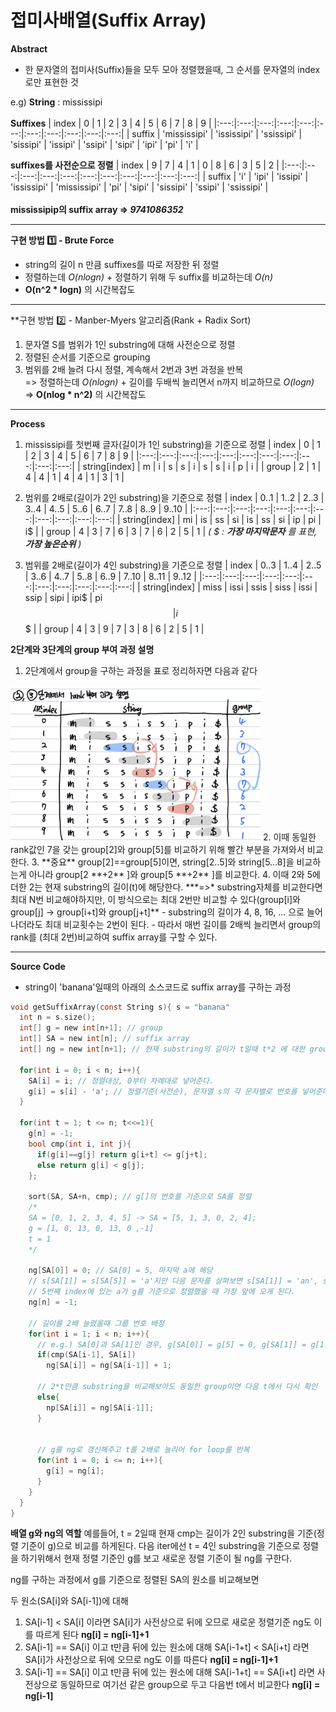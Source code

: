 # 접미사배열(Suffix Array)

**Abstract**
  - 한 문자열의 접미사(Suffix)들을 모두 모아 정렬했을때, 그 순서를 문자열의 index로만 표현한 것

e.g)
**String** : mississipi  
<br/>
**Suffixes**
| index | 0 | 1 | 2 | 3 | 4 | 5 | 6 | 7 | 8 | 9 |
|:---:|:---:|:---:|:---:|:---:|:---:|:---:|:---:|:---:|:---:|:---:|
| suffix | 'mississipi' | 'ississipi' | 'ssissipi' | 'sissipi' | 'issipi' | 'ssipi' | 'sipi' | 'ipi' | 'pi' | 'i' |

**suffixes를 사전순으로 정렬**
| index | 9 | 7 | 4 | 1 | 0 | 8 | 6 | 3 | 5 | 2 |
|:---:|:---:|:---:|:---:|:---:|:---:|:---:|:---:|:---:|:---:|:---:|
| suffix | 'i' | 'ipi' | 'issipi' | 'ississipi' | 'mississipi' | 'pi' | 'sipi' | 'sissipi' | 'ssipi' | 'ssissipi' |
<br/>
<br/>
**mississipip의 suffix array => *9741086352***

---
**구현 방법 1️⃣ - Brute Force**
  - string의 길이 n 만큼 suffixes를 따로 저장한 뒤 정렬
  - 정렬하는데 *O(nlogn)* + 정렬하기 위해 두 suffix를 비교하는데 *O(n)*
  - **O(n^2 * logn)** 의 시간복잡도  

---
**구현 방법 2️⃣ - Manber-Myers 알고리즘(Rank + Radix Sort)
  1. 문자열 S를 범위가 1인 substring에 대해 사전순으로 정렬
  2. 정렬된 순서를 기준으로 grouping
  3. 범위를 2배 늘려 다시 정렬, 계속해서 2번과 3번 과정을 반복  
  => 정렬하는데 *O(nlogn)* + 길이를 두배씩 늘리면서 n까지 비교하므로 *O(logn)*  
  => **O(nlog * n^2)** 의 시간복잡도  
  
---
**Process**
  1. mississipi를 첫번째 글자(길이가 1인 substring)을 기준으로 정렬
  | index | 0 | 1 | 2 | 3 | 4 | 5 | 6 | 7 | 8 | 9 |
  |:---:|:---:|:---:|:---:|:---:|:---:|:---:|:---:|:---:|:---:|:---:|
  | string[index] | m | i | s | s | i | s | s | i | p | i |
  | group | 2 | 1 | 4 | 4 | 1 | 4 | 4 | 1 | 3 | 1 |
  
  2. 범위를 2배로(길이가 2인 substring)을 기준으로 정렬
  | index | 0..1 | 1..2 | 2..3 | 3..4 | 4..5 | 5..6 | 6..7 | 7..8 | 8..9 | 9..10 |
  |:---:|:---:|:---:|:---:|:---:|:---:|:---:|:---:|:---:|:---:|:---:|
  | string[index] | mi | is | ss | si | is | ss | si | ip | pi | i$ |
  | group | 4 | 3 | 7 | 6 | 3 | 7 | 6 | 2 | 5 | 1 |
  *( $ : **가장 마지막문자** 를 표현, **가장 높은순위** )*
  
  3. 범위를 2배로(길이가 4인 substring)을 기준으로 정렬
  | index | 0..3 | 1..4 | 2..5 | 3..6 | 4..7 | 5..8 | 6..9 | 7..10 | 8..11 | 9..12 |
  |:---:|:---:|:---:|:---:|:---:|:---:|:---:|:---:|:---:|:---:|:---:|
  | string[index] | miss | issi | ssis | siss | issi | ssip | sipi | ipi$ | pi$$ | i$$$ |
  | group | 4 | 3 | 9 | 7 | 3 | 8 | 6 | 2 | 5 | 1 |
  
  **2단계와 3단계의 group 부여 과정 설명**  
  1. 2단계에서 group을 구하는 과정을 표로 정리하자면 다음과 같다
  <img width="400" src="./images/SuffixArrayProcessTable.jpg" >
  2. 이때 동일한 rank값인 7을 갖는 group[2]와 group[5]를 비교하기 위해 빨간 부분을 가져와서 비교한다.
  3. **중요** group[2]==group[5]이면, string[2..5]와 string[5...8]을 비교하는게 아니라 group[2 **+2** ]와 group[5 **+2** ]를 비교한다.
  4. 이때 2와 5에 더한 2는 현재 substring의 길이(t)에 해당한다.  
  ***=>* substring자체를 비교한다면 최대 N번 비교해야하지만, 이 방식으로는 최대 2번만 비교할 수 있다(group[i]와 group[j] -> group[i+t]와 group[j+t]**  
  - substring의 길이가 4, 8, 16, ... 으로 늘어나더라도 최대 비교횟수는 2번이 된다.  
  - 따라서 매번 길이를 2배씩 늘리면서 group의 rank를 (최대 2번)비교하여 suffix array를 구할 수 있다.


---
**Source Code**
- string이 'banana'일때의 아래의 소스코드로 suffix array를 구하는 과정 
```c
void getSuffixArray(const String s){ s = "banana"
  int n = s.size();
  int[] g = new int[n+1]; // group
  int[] SA = new int[n]; // suffix array
  int[] ng = new int[n+1]; // 현재 substring의 길이가 t일때 t*2 에 대한 group
  
  for(int i = 0; i < n; i++){
    SA[i] = i; // 정렬대상, 0부터 차례대로 넣어준다.
    g[i] = s[i] - 'a'; // 정렬기준(사전순), 문자열 s의 각 문자별로 번호를 넣어준다(b=1, a=0, n=13)
  }
  
  for(int t = 1; t <= n; t<<=1){
    g[n] = -1;
    bool cmp(int i, int j){
      if(g[i]==g[j] return g[i+t] <= g[j+t];
      else return g[i] < g[j];
    };
    
    sort(SA, SA+n, cmp); // g[]의 번호를 기준으로 SA를 정렬
    /*
    SA = [0, 1, 2, 3, 4, 5] -> SA = [5, 1, 3, 0, 2, 4];
    g = [1, 0, 13, 0, 13, 0 ,-1]
    t = 1
    */
    
    ng[SA[0]] = 0; // SA[0] = 5, 마지막 a에 해당
    // s[SA[1]] = s[SA[5]] = 'a'지만 다음 문자를 살펴보면 s[SA[1]] = 'an', s[SA[5]] = 'a$'이므로  
    // 5번째 index에 있는 a가 g를 기준으로 정렬했을 때 가장 앞에 오게 된다.
    ng[n] = -1;
    
    // 길이를 2배 늘렸을때 그룹 번호 배정
    for(int i = 1; i < n; i++){
      // e.g.) SA[0]과 SA[1]인 경우, g[SA[0]] = g[5] = 0, g[SA[1]] = g[1] = 0으로 같지만 g[6](= -1) < g[2](= 13)이므로 true를 반환
      if(cmp(SA[i-1], SA[i])
        ng[SA[i]] = ng[SA[i-1]] + 1;
        
      // 2*t만큼 substring을 비교해보아도 동일한 group이면 다음 t에서 다시 확인
      else{
        np[SA[i]] = ng[SA[i-1]];
      }
      
      
      // g를 ng로 갱신해주고 t를 2배로 늘리어 for loop를 반복
      for(int i = 0; i <= n; i++){
        g[i] = ng[i];
      }
    }
  }
}

```
**배열 g와 ng의 역할**
예를들어, t = 2일때 현재 cmp는 길이가 2인 substring을 기준(정렬 기준이 g)으로 비교를 하게된다.
다음 iter에선 t = 4인 substring을 기준으로 정렬을 하기위해서 현재 정렬 기준인 g를 보고 새로운 정렬 기준이 될 ng를 구한다.

ng를 구하는 과정에서
g를 기준으로 정렬된 SA의 원소를 비교해보면

두 원소(SA[i]와 SA[i-1])에 대해
1. SA[i-1] < SA[i] 이라면 SA[i]가 사전상으로 뒤에 오므로 새로운 정렬기준 ng도 이를 따르게 된다 **ng[i] = ng[i-1]+1**
2. SA[i-1] == SA[i] 이고 t만큼 뒤에 있는 원소에 대해 SA[i-1+t] < SA[i+t] 라면 SA[i]가 사전상으로 뒤에 오므로 ng도 이를 따른다 **ng[i] = ng[i-1]+1**
3. SA[i-1] == SA[i] 이고 t만큼 뒤에 있는 원소에 대해 SA[i-1+t] == SA[i+t] 라면 사전상으로 동일하므로 여기선 같은 group으로 두고 다음번 t에서 비교한다 **ng[i] = ng[i-1]**
